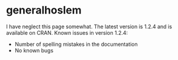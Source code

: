 # generalhoslem
I have neglect this page somewhat. The latest version is 1.2.4 and is available on CRAN.
Known issues in version 1.2.4:
- Number of spelling mistakes in the documentation
- No known bugs
